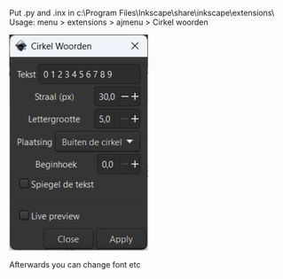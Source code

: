 Put .py and .inx in c:\Program Files\Inkscape\share\inkscape\extensions\   
Usage: menu > extensions > ajmenu > Cirkel woorden

<img src="https://github.com/gitAjjk/pubFabLab/blob/main/CircularWords/circular_words_UI.jpg" width="250">

Afterwards you can change font etc
